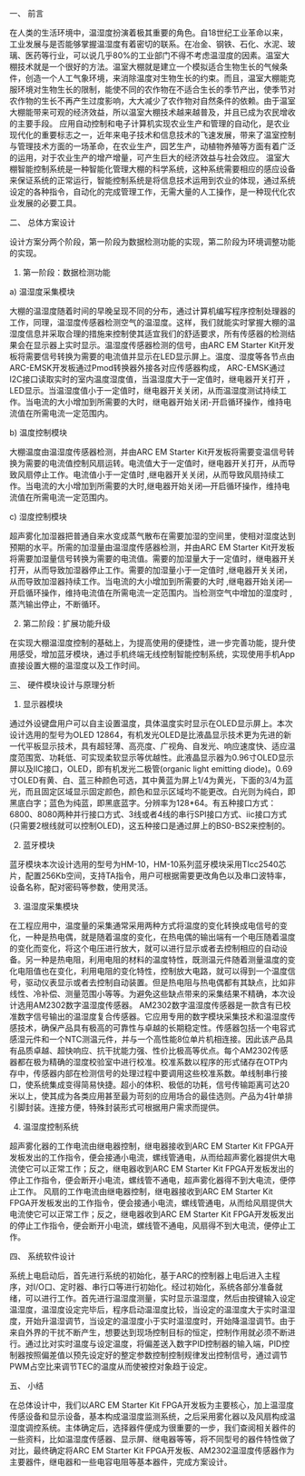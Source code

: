 
一、	前言

在人类的生活环境中，温湿度扮演着极其重要的角色。自18世纪工业革命以来，工业发展与是否能够掌握温湿度有着密切的联系。在冶金、钢铁、石化、水泥、玻璃、医药等行业，可以说几乎80%的工业部门不得不考虑温湿度的因素。温室大棚技术就是一个很好的方法。温室大棚就是建立一个模拟适合生物生长的气候条件，创造一个人工气象环境，来消除温度对生物生长的约束。而且，温室大棚能克服环境对生物生长的限制，能使不同的农作物在不适合生长的季节产出，使季节对农作物的生长不再产生过度影响，大大减少了农作物对自然条件的依赖。由于温室大棚能带来可观的经济效益，所以温室大棚技术越来越普及，并且已成为农民增收的主要手段。
应用自动控制和电子计算机实现农业生产和管理的自动化，是农业现代化的重要标志之一，近年来电子技术和信息技术的飞速发展，带来了温室控制与管理技术方面的一场革命，在农业生产，园艺生产，动植物养殖等方面有着广泛的运用，对于农业生产的增产增量，可产生巨大的经济效益与社会效应。
温室大棚智能控制系统是一种智能化管理大棚的科学系统，这种系统需要相应的感应设备来保证系统的正常运行，智能控制系统是将信息技术运用到农业的体现，通过系统设定的各种指令，自动化的完成管理工作，无需大量的人工操作，是一种现代化农业发展的必要工具。

二、	总体方案设计

设计方案分两个阶段，第一阶段为数据检测功能的实现，第二阶段为环境调整功能的实现。

1.	第一阶段：数据检测功能

a)	温湿度采集模块

大棚的温湿度随着时间的早晚呈现不同的分布，通过计算机编写程序控制处理器的工作，同理，温湿度传感器检测空气的温湿度。这样，我们就能实时掌握大棚的温湿度信息并采取合理的措施来控制使其适宜我们的舒适要求，所有传感器的检测结果会在显示器上实时显示。温湿度传感器检测的信号，由ARC EM Starter Kit开发板将需要信号转换为需要的电流值并显示在LED显示屏上。温度、湿度等各节点由ARC-EMSK开发板通过Pmod转换器外接各对应传感器构成， ARC-EMSK通过I2C接口读取实时的室内温度湿度值，当温湿度大于一定值时，继电器开关打开 ，LED显示。当温湿度值小于一定值时，继电器开关关闭，从而温湿度测试持续工作。当电流的大小增加到所需要的大时，继电器开始关闭-开启循环操作，维持电流值在所需电流一定范围内。

b)	温度控制模块

大棚温度由温湿度传感器检测，并由ARC EM Starter Kit开发板将需要变温信号转换为需要的电流值控制风扇运转。电流值大于一定值时，继电器开关打开，从而导致风扇停止工作。电流值小于一定值时 ,继电器开关关闭，从而导致风扇持续工作。当电流的大小增加到所需要的大时,继电器开始关闭—开启循环操作，维持电流值在所需电流一定范围内。

c)	湿度控制模块

超声雾化加湿器把普通自来水变成蒸气散布在需要加湿的空间里，使相对湿度达到预期的水平。所需的加湿量由温湿度传感器检测，并由ARC EM Starter Kit开发板将需要加湿量信号转换为需要的电流值。需要的加湿量大于一定值时，继电器开关打开，从而导致加湿器停止工作。需要的加湿量小于一定值时 ,继电器开关关闭，从而导致加湿器持续工作。当电流的大小增加到所需要的大时 ,继电器开始关闭—开启循环操作，维持电流值在所需电流一定范围内。当检测空气中增加的湿度时 ,蒸汽输出停止，不断循环。

2.	第二阶段：扩展功能升级

在实现大棚温湿度控制的基础上，为提高使用的便捷性，进一步完善功能，提升使用感受，增加蓝牙模块，通过手机终端无线控制智能控制系统，实现使用手机App直接设置大棚的温湿度以及工作时间。

三、	硬件模块设计与原理分析

1.	显示器模块

通过外设键盘用户可以自主设置温度，具体温度实时显示在OLED显示屏上。本次设计选用的型号为OLED 12864，有机发光OLED是比液晶显示技术更为先进的新一代平板显示技术，具有超轻薄、高亮度、广视角、自发光、响应速度快、适应温度范围宽、功耗低、可实现柔软显示等优越性。此液晶显示器为0.96寸OLED显示屏以及IIC接口，OLED，即有机发光二极管(organic light emitting diode)。0.69寸OLED有黄、白、蓝三种颜色可选，其中黄蓝为屏上1/4为黄光，下面的3/4为蓝光，而且固定区域显示固定颜色，颜色和显示区域均不能更改。白光则为纯白，即黑底白字；蓝色为纯蓝，即黑底蓝字。分辨率为128*64。有五种接口方式：6800、8080两种并行接口方式、3线或者4线的串行SPI接口方式、iic接口方式(只需要2根线就可以控制OLED)，这五种接口是通过屏上的BS0-BS2来控制的。

2.	蓝牙模块

蓝牙模块本次设计选用的型号为HM-10，HM-10系列蓝牙模块采用TIcc2540芯片，配置256Kb空间，支持TA指令，用户可根据需要更改角色以及串口波特率，设备名称，配对密码等参数，使用灵活。

3.	温湿度采集模块

在工程应用中，温度量的采集通常采用两种方式将温度的变化转换成电信号的变化，一种是热电偶，就是随着温度的变化，在热电偶的输出端有一个电压随着温度的变化而变化，将这个电压进行放大，就可以进行显示或者去控制相应的自动设备。另一种是热电阻，利用电阻的材料的温度特性，既测温元件随着测量温度的变化电阻值也在变化，利用电阻的变化特性，控制放大电路，就可以得到一个温度信号，驱动仪表显示或者去控制自动装置。但是热电阻与热电偶都有其缺点，比如非线性、冷补偿、测量范围小等等。为避免这些缺点带来的采集结果不精确，本次设计选用AM2302数字温湿度传感器。
AM2302数字温湿度传感器是一款含有已校准数字信号输出的温湿度复合传感器。它应用专用的数字模块采集技术和温湿度传感技术，确保产品具有极高的可靠性与卓越的长期稳定性。传感器包括一个电容式感湿元件和一个NTC测温元件，并与一个高性能8位单片机相连接。因此该产品具有品质卓越、超快响应、抗干扰能力强、性价比极高等优点。每个AM2302传感器都在极为精确的湿度校验室中进行校准。校准系数以程序的形式储存在OTP内存中，传感器内部在检测信号的处理过程中要调用这些校准系数。单线制串行接口，使系统集成变得简易快捷。超小的体积、极低的功耗，信号传输距离可达20米以上，使其成为各类应用甚至最为苛刻的应用场合的最佳选则。产品为4针单排引脚封装。连接方便，特殊封装形式可根据用户需求而提供。

4.	温湿度控制系统

超声雾化器的工作电流由继电器控制，继电器接收到ARC EM Starter Kit FPGA开发板发出的工作指令，便会接通小电流，螺线管通电，从而给超声雾化器提供大电流使它可以正常工作；反之，继电器收到ARC EM Starter Kit FPGA开发板发出的停止工作指令，便会断开小电流，螺线管不通电，超声雾化器得不到大电流，便停止工作。
风扇的工作电流由继电器控制，继电器接收到ARC EM Starter Kit FPGA开发板发出的工作指令，便会接通小电流，螺线管通电，从而给风扇提供大电流使它可以正常工作；反之，继电器收到ARC EM Starter Kit FPGA开发板发出的停止工作指令，便会断开小电流，螺线管不通电，风扇得不到大电流，便停止工作。

四、	系统软件设计

系统上电启动后，首先进行系统的初始化，基于ARC的控制器上电后进入主程序，对I/O口、定时器、串行口等进行初始化。经过初始化，系统各部分准备就绪，可以进行工作。首先进行温湿度测量，实时显示温湿度，然后由按键输入设定温湿度，温湿度设定完毕后，程序启动温湿度比较，当设定的温湿度大于实时温湿度，开始升温湿调节，当设定的温湿度小于实时温湿度时，开始降温湿调节。由于来自外界的干扰不断产生，想要达到现场控制目标的恒定，控制作用就必须不断进行。通过比对实时温度与设定温度，将偏差送入数字PID控制器的输入端，PID控制器按照偏差值以预先设定好的整定参数控制控制规律发出控制信号，通过调节PWM占空比来调节TEC的温度从而使被控对象趋于设定。

五、	小结

在总体设计中，我们以ARC EM Starter Kit FPGA开发板为主要核心，加上温湿度传感设备和显示设备，基本构成温湿度监测系统，之后采用雾化器以及风扇构成温湿度调控系统。主体确定后，选择器件便成为很重要的一步，我们查阅相关器件的一些资料，比如温湿度传感器、显示屏、继电器等等，将不同型号的器件特性做了对比，最终确定将ARC EM Starter Kit FPGA开发板、AM2302温湿度传感器作为主要器件，继电器和一些电容电阻等基本器件，完成方案设计。
